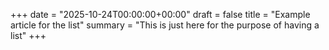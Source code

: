 +++
date = "2025-10-24T00:00:00+00:00"
draft = false
title = "Example article for the list"
summary = "This is just here for the purpose of having a list"
+++
